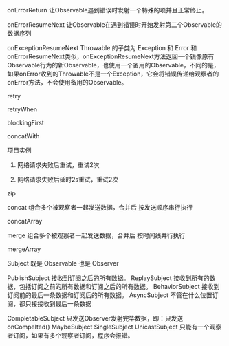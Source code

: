 
onErrorReturn
让Observable遇到错误时发射一个特殊的项并且正常终止。

onErrorResumeNext
让Observable在遇到错误时开始发射第二个Observable的数据序列

onExceptionResumeNext
Throwable 的子类为 Exception 和 Error
和onErrorResumeNext类似，onExceptionResumeNext方法返回一个镜像原有Observable行为的新Observable，也使用一个备用的Observable，不同的是，如果onError收到的Throwable不是一个Exception，它会将错误传递给观察者的onError方法，不会使用备用的Observable。


retry

retryWhen


blockingFirst


concatWith


项目实例

1. 网络请求失败后重试，重试2次

2. 网络请求失败后延时2s重试，重试2次




zip


concat
组合多个被观察者一起发送数据，合并后 按发送顺序串行执行

concatArray

merge
组合多个被观察者一起发送数据，合并后 按时间线并行执行

mergeArray

Subject
既是 Observable 也是 Observer

PublishSubject 接收到订阅之后的所有数据。
ReplaySubject 接收到所有的数据，包括订阅之前的所有数据和订阅之后的所有数据。
BehaviorSubject 接收到订阅前的最后一条数据和订阅后的所有数据。
AsyncSubject 不管在什么位置订阅，都只接接收到最后一条数据


CompletableSubject 只发送Observer发射完毕数据，即：只发送onCompelted()
MaybeSubject
SingleSubject
UnicastSubject 只能有一个观察者订阅，如果有多个观察者订阅，程序会报错。











